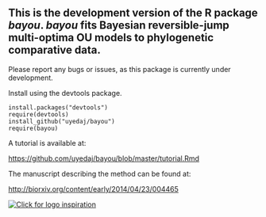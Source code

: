 ## This is the development version of the R package _bayou_. _bayou_ fits Bayesian reversible-jump multi-optima OU models to phylogenetic comparative data.

Please report any bugs or issues, as this package is currently under development.

Install using the devtools package.
```
install.packages("devtools")
require(devtools)
install_github("uyedaj/bayou")
require(bayou)
```

A tutorial is available at:

https://github.com/uyedaj/bayou/blob/master/tutorial.Rmd

The manuscript describing the method can be found at:

http://biorxiv.org/content/early/2014/04/23/004465

[![Click for logo inspiration](https://raw.githubusercontent.com/uyedaj/josef.uyeda.github.io/master/images/bayou.png)](https://www.google.com/maps/place/Atchafalaya+Delta+State+Wildlife%E2%80%A6/@29.4780686,-91.4394682,14556m/data=!3m1!1e3!4m2!3m1!1s0x0:0x8e16460c82051ec2)


